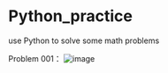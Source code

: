 # Python_practice
use Python to solve some math problems

Problem 001：
![image](https://github.com/JiJingYu/Python_practice/raw/master/screenshots/vim-screenshot.jpg)
